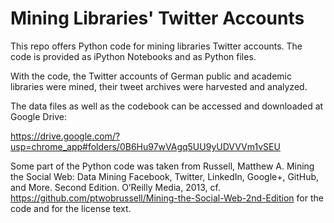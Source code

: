 Mining Libraries' Twitter Accounts
==============


This repo offers Python code for mining libraries Twitter accounts.
The code is provided as iPython Notebooks and as Python files.

With the code, the Twitter accounts of German public and academic libraries were mined, their tweet archives were harvested and analyzed.

The data files as well as the codebook can be accessed and downloaded at Google Drive:

https://drive.google.com/?usp=chrome_app#folders/0B6Hu97wVAgq5UU9yUDVVVm1vSEU

Some part of the Python code was taken from Russell, Matthew A. Mining the Social Web: Data Mining Facebook, Twitter, LinkedIn, Google+, GitHub, and More. Second Edition. O’Reilly Media, 2013, cf. https://github.com/ptwobrussell/Mining-the-Social-Web-2nd-Edition for the code and for the license text.
